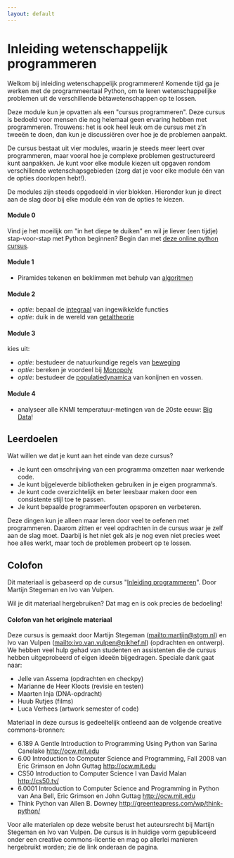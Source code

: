```yaml
---
layout: default
---
```

# Inleiding wetenschappelijk programmeren

Welkom bij inleiding wetenschappelijk programmeren! Komende tijd ga je werken met de programmeertaal Python, om te leren wetenschappelijke problemen uit de verschillende bètawetenschappen op te lossen.

Deze module kun je opvatten als een "cursus programmeren". Deze cursus is bedoeld voor mensen die nog helemaal geen ervaring hebben met programmeren. Trouwens: het is ook heel leuk om de cursus met z’n tweeën te doen, dan kun je discussiëren over hoe je de problemen aanpakt.

De cursus bestaat uit vier modules, waarin je steeds meer leert over programmeren, maar vooral hoe je complexe problemen gestructureerd kunt aanpakken. Je kunt voor elke module kiezen uit opgaven rondom verschillende wetenschapsgebieden (zorg dat je voor elke module één van de opties doorlopen hebt!).

De modules zijn steeds opgedeeld in vier blokken. Hieronder kun je direct aan de slag door bij elke module één van de opties te kiezen.

#### Module 0
Vind je het moeilijk om "in het diepe te duiken" en wil je liever (een tijdje) stap-voor-stap met Python beginnen? Begin dan met [deze online python cursus](https://cscircles.cemc.uwaterloo.ca/nl/).

#### Module 1

 - Piramides tekenen en beklimmen met behulp van [algoritmen]({{site.baseurl}}/algoritmen/inhoud)

#### Module 2

 - *optie*: bepaal de [integraal]({{site.baseurl}}/integreren/inhoud) van ingewikkelde functies
 - *optie*: duik in de wereld van [getaltheorie]({{site.baseurl}}/getaltheorie/inhoud)


#### Module 3
kies uit:
 - *optie*: bestudeer de natuurkundige regels van [beweging]({{site.baseurl}}/beweging/inhoud)
 - *optie*: bereken je voordeel bij [Monopoly]({{site.baseurl}}/monopoly/inhoud)
 - *optie*: bestudeer de [populatiedynamica]({{site.baseurl}}/prooi-predator/inhoud) van konijnen en vossen.

#### Module 4
 - analyseer alle KNMI temperatuur-metingen van de 20ste eeuw: [Big Data]({{site.baseurl}}/big-data/inhoud)!


## Leerdoelen

Wat willen we dat je kunt aan het einde van deze cursus?

- Je kunt een omschrijving van een programma omzetten naar werkende code.
- Je kunt bijgeleverde bibliotheken gebruiken in je eigen programma’s.
- Je kunt code overzichtelijk en beter leesbaar maken door een consistente stijl toe te passen.
- Je kunt bepaalde programmeerfouten opsporen en verbeteren.

Deze dingen kun je alleen maar leren door veel te oefenen met programmeren. Daarom zitten er veel opdrachten in de cursus waar je zelf aan de slag moet. Daarbij is het niet gek als je nog even niet precies weet hoe alles werkt, maar toch de problemen probeert op te lossen.

## Colofon

Dit materiaal is gebaseerd op de cursus "[Inleiding programmeren](https://inleiding.mprog.nl/)". Door Martijn Stegeman en Ivo van Vulpen.

Wil je dit materiaal hergebruiken? Dat mag en is ook precies de bedoeling!

#### Colofon van het originele materiaal

Deze cursus is gemaakt door Martijn Stegeman (<mailto:martijn@stgm.nl>) en Ivo van Vulpen (<mailto:ivo.van.vulpen@nikhef.nl>) (opdrachten en ontwerp). We hebben veel hulp gehad van studenten en assistenten die de cursus hebben uitgeprobeerd of eigen ideeën bijgedragen. Speciale dank gaat naar:

- Jelle van Assema (opdrachten en checkpy)  
- Marianne de Heer Kloots (revisie en testen)  
- Maarten Inja (DNA-opdracht)  
- Huub Rutjes (films)
- Luca Verhees (artwork semester of code)

Materiaal in deze cursus is gedeeltelijk ontleend aan de volgende creative commons-bronnen:

- 6.189 A Gentle Introduction to Programming Using Python van Sarina Canelake <http://ocw.mit.edu>
- 6.00 Introduction to Computer Science and Programming, Fall 2008 van Eric Grimson en John Guttag <http://ocw.mit.edu>
- CS50 Introduction to Computer Science I van David Malan <http://cs50.tv/>
- 6.0001 Introduction to Computer Science and Programming in Python van Ana Bell, Eric Grimson en John Guttag <http://ocw.mit.edu>
- Think Python van Allen B. Downey <http://greenteapress.com/wp/think-python/>

Voor alle materialen op deze website berust het auteursrecht bij Martijn Stegeman en Ivo van Vulpen. De cursus is in huidige vorm gepubliceerd onder een creative commons-licentie en mag op allerlei manieren hergebruikt worden; zie de link onderaan de pagina.
